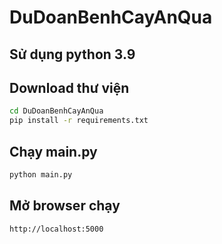 # DuDoanBenhCayAnQua
## Sử dụng python 3.9
## Download thư viện
```bash
cd DuDoanBenhCayAnQua
pip install -r requirements.txt
```
## Chạy main.py
```bash
python main.py
```
## Mở browser chạy 
```bash
http://localhost:5000
```
